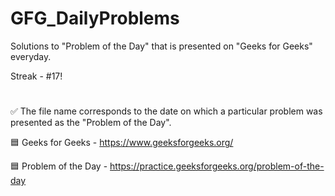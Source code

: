 # GFG_DailyProblems
Solutions to "Problem of the Day" that is presented on "Geeks for Geeks" everyday.

Streak - #17!
#
✅ The file name corresponds to the date on which a particular problem was presented as the "Problem of the Day".

🟦 Geeks for Geeks - https://www.geeksforgeeks.org/

🟦 Problem of the Day - https://practice.geeksforgeeks.org/problem-of-the-day
#